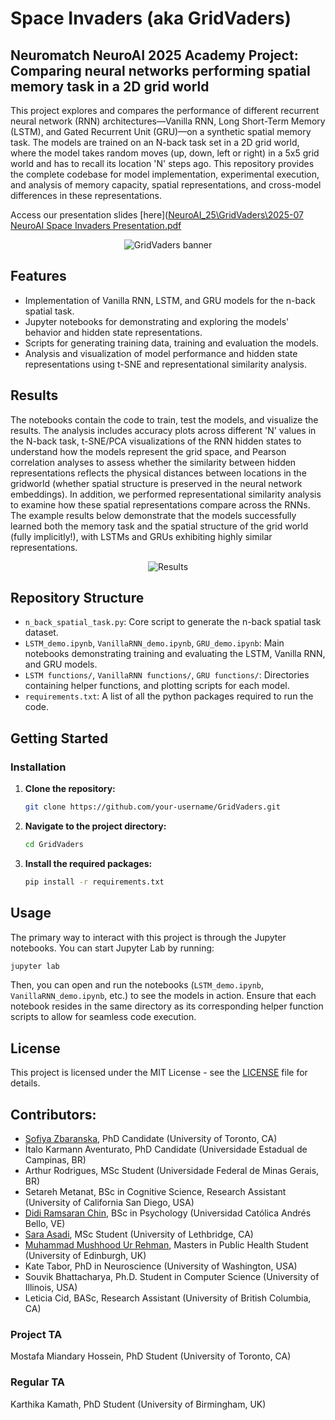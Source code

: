 # Space Invaders (aka GridVaders)

## Neuromatch NeuroAI 2025 Academy Project: Comparing neural networks performing spatial memory task in a 2D grid world

This project explores and compares the performance of different recurrent neural network (RNN) architectures—Vanilla RNN, Long Short-Term Memory (LSTM), and Gated Recurrent Unit (GRU)—on a synthetic spatial memory task. The models are trained on an N-back task set in a 2D grid world, where the model takes random moves (up, down, left or right) in a 5x5 grid world and has to recall its location 'N' steps ago. This repository provides the complete codebase for model implementation, experimental execution, and analysis of memory capacity, spatial representations, and cross-model differences in these representations.

Access our presentation slides [here]([NeuroAI_25\GridVaders\2025-07 NeuroAI Space Invaders Presentation.pdf](https://github.com/neurodidi/GridVaders/blob/ca9f7c682b280b5c31489a3e2cfb357889447a06/2025-07%20NeuroAI%20Space%20Invaders%20Presentation.pdf)

<div align="center">
  <img alt="GridVaders banner" src="https://github.com/user-attachments/assets/4913e710-1833-4ab3-b81e-6013b3ba903c" />
</div>

## Features

*   Implementation of Vanilla RNN, LSTM, and GRU models for the n-back spatial task.
*   Jupyter notebooks for demonstrating and exploring the models' behavior and hidden state representations.
*   Scripts for generating training data, training and evaluation the models.
*   Analysis and visualization of model performance and hidden state representations using t-SNE and representational similarity analysis.

## Results

The notebooks contain the code to train, test the models, and visualize the results. The analysis includes accuracy plots across different 'N' values in the N-back task, t-SNE/PCA visualizations of the RNN hidden states to understand how the models represent the grid space, and Pearson correlation analyses to assess whether the similarity between hidden representations reflects the physical distances between locations in the gridworld (whether spatial structure is preserved in the neural network embeddings). In addition, we performed representational similarity analysis to examine how these spatial representations compare across the RNNs. The example results below demonstrate that the models successfully learned both the memory task and the spatial structure of the grid world (fully implicitly!), with LSTMs and GRUs exhibiting highly similar representations.

<div align="center">
  <img alt="Results" src="https://github.com/user-attachments/assets/39d762f2-8a90-451d-93d0-b6ff96d94c17" />
</div>

## Repository Structure

-   `n_back_spatial_task.py`: Core script to generate the n-back spatial task dataset.
-   `LSTM_demo.ipynb`, `VanillaRNN_demo.ipynb`, `GRU_demo.ipynb`: Main notebooks demonstrating training and evaluating the LSTM, Vanilla RNN, and GRU models.
-   `LSTM functions/`, `VanillaRNN functions/`, `GRU functions/`: Directories containing helper functions, and plotting scripts for each model.
-   `requirements.txt`: A list of all the python packages required to run the code.

## Getting Started

### Installation

1.  **Clone the repository:**
    ```bash
    git clone https://github.com/your-username/GridVaders.git
    ```
2.  **Navigate to the project directory:**
    ```bash
    cd GridVaders
    ```
3.  **Install the required packages:**
    ```bash
    pip install -r requirements.txt
    ```

## Usage

The primary way to interact with this project is through the Jupyter notebooks. You can start Jupyter Lab by running:

```bash
jupyter lab
```

Then, you can open and run the notebooks (`LSTM_demo.ipynb`, `VanillaRNN_demo.ipynb`, etc.) to see the models in action. Ensure that each notebook resides in the same directory as its corresponding helper function scripts to allow for seamless code execution.

## License

This project is licensed under the MIT License - see the [LICENSE](LICENSE) file for details.

## Contributors:
* [Sofiya Zbaranska](http://github.com/neur1s), PhD Candidate (University of Toronto, CA)
* Ítalo Karmann Aventurato, PhD Candidate (Universidade Estadual de Campinas, BR)
* Arthur Rodrigues, MSc Student (Universidade Federal de Minas Gerais, BR)
* Setareh Metanat, BSc in Cognitive Science, Research Assistant (University of California San Diego, USA)
* [Didi Ramsaran Chin](https://neurodidi.github.io/), BSc in Psychology (Universidad Católica Andrés Bello, VE)
* [Sara Asadi](https://github.com/saraasadi78), MSc Student (University of Lethbridge, CA)
* [Muhammad Mushhood Ur Rehman](https://www.linkedin.com/in/RehmanMushhood), Masters in Public Health Student (University of Edinburgh, UK)
* Kate Tabor, PhD in Neuroscience (University of Washington, USA)
* Souvik Bhattacharya, Ph.D. Student in Computer Science (University of Illinois, USA)
* Leticia Cid, BASc, Research Assistant (University of British Columbia, CA)

### Project TA
Mostafa Miandary Hossein, PhD Student (University of Toronto, CA)

### Regular TA
Karthika Kamath, PhD Student (University of Birmingham, UK)

